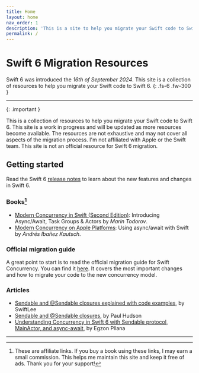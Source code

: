```yaml
---
title: Home
layout: home
nav_order: 1
description: 'This is a site to help you migrate your Swift code to Swift 6.'
permalink: /
---
```


# Swift 6 Migration Resources

Swift 6 was introduced the _16th of September 2024_. This site is a collection of resources to help you migrate your Swift code to Swift 6.
{: .fs-6 .fw-300 }

---

{: .important }

This is a collection of resources to help you migrate your Swift code to Swift 6. This site is a work in progress and will be updated as more resources become available. The resources are not exhaustive and may not cover all aspects of the migration process. I'm not affiliated with Apple or the Swift team. This site is not an official resource for Swift 6 migration.

## Getting started

Read the Swift 6 [release notes](https://www.swift.org/blog/announcing-swift-6/) to learn about the new features and changes in Swift 6.

### Books[^1]

- [Modern Concurrency in Swift (Second Edition)](https://amzn.to/48wIoDI): Introducing Async/Await, Task Groups & Actors by _Marin Todorov_.
- [Modern Concurrency on Apple Platforms](https://amzn.to/3C5AVPQ): Using async/await with Swift by _Andrés Ibañez Kautsch_.

### Official migration guide

A great point to start is to read the official migration guide for Swift Concurrency. You can find it [here](https://www.swift.org/migration/documentation/migrationguide/). It covers the most important changes and how to migrate your code to the new concurrency model.

### Articles

- [Sendable and @Sendable closures explained with code examples](https://www.avanderlee.com/swift/sendable-protocol-closures/), by SwiftLee
- [Sendable and @Sendable closures](https://www.hackingwithswift.com/swift/5.5/sendable), by Paul Hudson
- [Understanding Concurrency in Swift 6 with Sendable protocol, MainActor, and async-await](https://medium.com/@egzonpllana/understanding-concurrency-in-swift-6-with-sendable-protocol-mainactor-and-async-await-5ccfdc0ca2b6), by Egzon Pllana

---

[^1]: These are affiliate links. If you buy a book using these links, I may earn a small commission. This helps me maintain this site and keep it free of ads. Thank you for your support!
